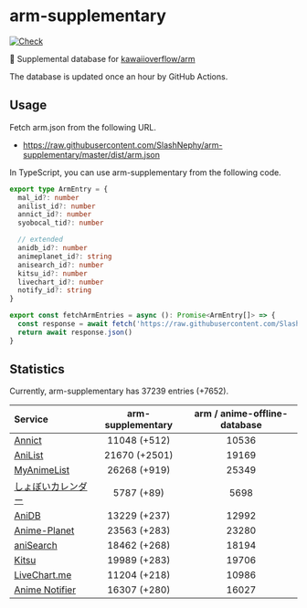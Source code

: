 # arm-supplementary

[![Check](https://github.com/SlashNephy/arm-supplementary/actions/workflows/check-node.yml/badge.svg)](https://github.com/SlashNephy/arm-supplementary/actions/workflows/check-node.yml)

💊 Supplemental database for [kawaiioverflow/arm](https://github.com/kawaiioverflow/arm)

The database is updated once an hour by GitHub Actions.

## Usage

Fetch arm.json from the following URL.

- https://raw.githubusercontent.com/SlashNephy/arm-supplementary/master/dist/arm.json

In TypeScript, you can use arm-supplementary from the following code.

```TypeScript
export type ArmEntry = {
  mal_id?: number
  anilist_id?: number
  annict_id?: number
  syobocal_tid?: number

  // extended
  anidb_id?: number
  animeplanet_id?: string
  anisearch_id?: number
  kitsu_id?: number
  livechart_id?: number
  notify_id?: string
}

export const fetchArmEntries = async (): Promise<ArmEntry[]> => {
  const response = await fetch('https://raw.githubusercontent.com/SlashNephy/arm-supplementary/master/dist/arm.json')
  return await response.json()
}
```

## Statistics

Currently, arm-supplementary has 37239 entries (+7652).

| Service                                     | arm-supplementary | arm / anime-offline-database |
| :------------------------------------------ | :---------------: | :--------------------------: |
| [Annict](https://annict.com)                |   11048 (+512)    |            10536             |
| [AniList](https://anilist.co)               |   21670 (+2501)   |            19169             |
| [MyAnimeList](https://myanimelist.net)      |   26268 (+919)    |            25349             |
| [しょぼいカレンダー](https://cal.syoboi.jp) |    5787 (+89)     |             5698             |
| [AniDB](https://anidb.net)                  |   13229 (+237)    |            12992             |
| [Anime-Planet](https://anime-planet.com)    |   23563 (+283)    |            23280             |
| [aniSearch](https://anisearch.com)          |   18462 (+268)    |            18194             |
| [Kitsu](https://kitsu.io)                   |   19989 (+283)    |            19706             |
| [LiveChart.me](https://livechart.me)        |   11204 (+218)    |            10986             |
| [Anime Notifier](https://notify.moe)        |   16307 (+280)    |            16027             |
